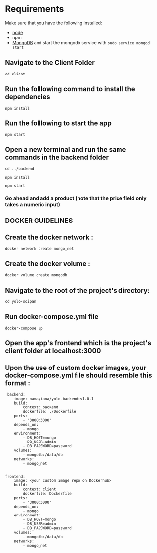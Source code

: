 ##

# Requirements
Make sure that you have the following installed:
- [node](https://www.digitalocean.com/community/tutorials/how-to-install-node-js-on-ubuntu-18-04) 
- npm 
- [MongoDB](https://docs.mongodb.com/manual/tutorial/install-mongodb-on-ubuntu/) and start the mongodb service with `sudo service mongod start`

## Navigate to the Client Folder 
 `cd client`

## Run the folllowing command to install the dependencies 
 `npm install`

## Run the folllowing to start the app
 `npm start`

## Open a new terminal and run the same commands in the backend folder
 `cd ../backend`

 `npm install`

 `npm start`

 ### Go ahead and add a product (note that the price field only takes a numeric input)

## DOCKER GUIDELINES 
## Create the docker network :
    docker network create mongo_net

## Create the docker volume :
    docker volume create mongodb

## Navigate to the root of the project's directory:
    cd yolo-soipan

 ## Run docker-compose.yml file
    docker-compose up

 ## Open the app's frontend which is the project's client folder at localhost:3000

 ## Upon the use of custom docker images, your docker-compose.yml file should resemble this format : 


     backend:
        image: namayiana/yolo-backend:v1.0.1
        build: 
            context: backend
            dockerfile: ./Dockerfile
        ports:
            - "3000:3000"
        depends_on:
            - mongo
        environment:
            - DB_HOST=mongo
            - DB_USER=admin
            - DB_PASSWORD=password
        volumes:
            - mongodb:/data/db
        networks:
            - mongo_net
    

    frontend:
        image: <your custom image repo on Dockerhub>
        build: 
            context: client
            dockerfile: Dockerfile
        ports:
            - "3000:3000"
        depends_on:
            - mongo
        environment:
            - DB_HOST=mongo
            - DB_USER=admin
            - DB_PASSWORD=password
        volumes:
            - mongodb:/data/db
        networks:
            - mongo_net

